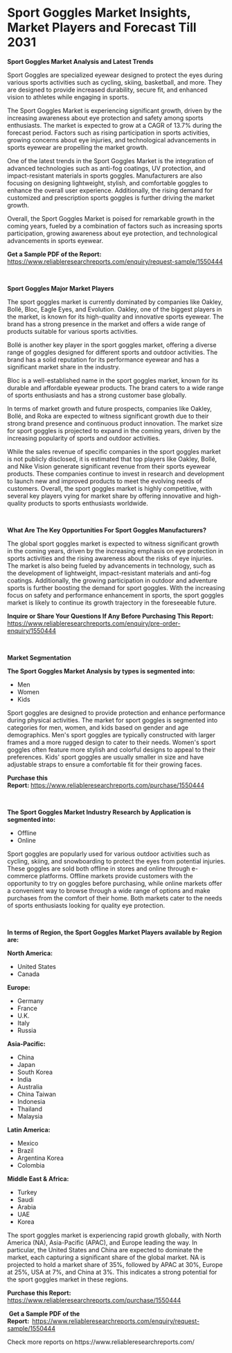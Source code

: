 <p><h1>Sport Goggles Market Insights, Market Players and Forecast Till 2031</h1></p><p><strong>Sport Goggles Market Analysis and Latest Trends</strong></p>
<p><p>Sport Goggles are specialized eyewear designed to protect the eyes during various sports activities such as cycling, skiing, basketball, and more. They are designed to provide increased durability, secure fit, and enhanced vision to athletes while engaging in sports.</p><p>The Sport Goggles Market is experiencing significant growth, driven by the increasing awareness about eye protection and safety among sports enthusiasts. The market is expected to grow at a CAGR of 13.7% during the forecast period. Factors such as rising participation in sports activities, growing concerns about eye injuries, and technological advancements in sports eyewear are propelling the market growth.</p><p>One of the latest trends in the Sport Goggles Market is the integration of advanced technologies such as anti-fog coatings, UV protection, and impact-resistant materials in sports goggles. Manufacturers are also focusing on designing lightweight, stylish, and comfortable goggles to enhance the overall user experience. Additionally, the rising demand for customized and prescription sports goggles is further driving the market growth.</p><p>Overall, the Sport Goggles Market is poised for remarkable growth in the coming years, fueled by a combination of factors such as increasing sports participation, growing awareness about eye protection, and technological advancements in sports eyewear.</p></p>
<p><strong>Get a Sample PDF of the Report:&nbsp;</strong> <a href="https://www.reliableresearchreports.com/enquiry/request-sample/1550444">https://www.reliableresearchreports.com/enquiry/request-sample/1550444</a></p>
<p>&nbsp;</p>
<p><strong>Sport Goggles Major Market Players</strong></p>
<p><p>The sport goggles market is currently dominated by companies like Oakley, Bollé, Bloc, Eagle Eyes, and Evolution. Oakley, one of the biggest players in the market, is known for its high-quality and innovative sports eyewear. The brand has a strong presence in the market and offers a wide range of products suitable for various sports activities.</p><p>Bollé is another key player in the sport goggles market, offering a diverse range of goggles designed for different sports and outdoor activities. The brand has a solid reputation for its performance eyewear and has a significant market share in the industry.</p><p>Bloc is a well-established name in the sport goggles market, known for its durable and affordable eyewear products. The brand caters to a wide range of sports enthusiasts and has a strong customer base globally.</p><p>In terms of market growth and future prospects, companies like Oakley, Bollé, and Roka are expected to witness significant growth due to their strong brand presence and continuous product innovation. The market size for sport goggles is projected to expand in the coming years, driven by the increasing popularity of sports and outdoor activities.</p><p>While the sales revenue of specific companies in the sport goggles market is not publicly disclosed, it is estimated that top players like Oakley, Bollé, and Nike Vision generate significant revenue from their sports eyewear products. These companies continue to invest in research and development to launch new and improved products to meet the evolving needs of customers. Overall, the sport goggles market is highly competitive, with several key players vying for market share by offering innovative and high-quality products to sports enthusiasts worldwide.</p></p>
<p>&nbsp;</p>
<p><strong>What Are The Key Opportunities For Sport Goggles Manufacturers?</strong></p>
<p><p>The global sport goggles market is expected to witness significant growth in the coming years, driven by the increasing emphasis on eye protection in sports activities and the rising awareness about the risks of eye injuries. The market is also being fueled by advancements in technology, such as the development of lightweight, impact-resistant materials and anti-fog coatings. Additionally, the growing participation in outdoor and adventure sports is further boosting the demand for sport goggles. With the increasing focus on safety and performance enhancement in sports, the sport goggles market is likely to continue its growth trajectory in the foreseeable future.</p></p>
<p><strong>Inquire or Share Your Questions If Any Before Purchasing This Report:</strong> <a href="https://www.reliableresearchreports.com/enquiry/pre-order-enquiry/1550444">https://www.reliableresearchreports.com/enquiry/pre-order-enquiry/1550444</a></p>
<p>&nbsp;</p>
<p><strong>Market Segmentation</strong></p>
<p><strong>The Sport Goggles Market Analysis by types is segmented into:</strong></p>
<p><ul><li>Men</li><li>Women</li><li>Kids</li></ul></p>
<p><p>Sport goggles are designed to provide protection and enhance performance during physical activities. The market for sport goggles is segmented into categories for men, women, and kids based on gender and age demographics. Men's sport goggles are typically constructed with larger frames and a more rugged design to cater to their needs. Women's sport goggles often feature more stylish and colorful designs to appeal to their preferences. Kids' sport goggles are usually smaller in size and have adjustable straps to ensure a comfortable fit for their growing faces.</p></p>
<p><strong>Purchase this Report:&nbsp;</strong><a href="https://www.reliableresearchreports.com/purchase/1550444">https://www.reliableresearchreports.com/purchase/1550444</a></p>
<p>&nbsp;</p>
<p><strong>The Sport Goggles Market Industry Research by Application is segmented into:</strong></p>
<p><ul><li>Offline</li><li>Online</li></ul></p>
<p><p>Sport goggles are popularly used for various outdoor activities such as cycling, skiing, and snowboarding to protect the eyes from potential injuries. These goggles are sold both offline in stores and online through e-commerce platforms. Offline markets provide customers with the opportunity to try on goggles before purchasing, while online markets offer a convenient way to browse through a wide range of options and make purchases from the comfort of their home. Both markets cater to the needs of sports enthusiasts looking for quality eye protection.</p></p>
<p>&nbsp;</p>
<p><strong>In terms of Region, the Sport Goggles Market Players available by Region are:</strong></p>
<p>
    <p> <strong> North America: </strong>
        <ul>
            <li>United States</li>
            <li>Canada</li>
        </ul>
        </p> 
    <p> <strong> Europe: </strong>
        <ul>
            <li>Germany</li>
            <li>France</li>
            <li>U.K.</li>
            <li>Italy</li>
            <li>Russia</li>
        </ul>
        </p> 
    <p> <strong> Asia-Pacific: </strong>
        <ul>
            <li>China</li>
            <li>Japan</li>
            <li>South Korea</li>
            <li>India</li>
            <li>Australia</li>
            <li>China Taiwan</li>
            <li>Indonesia</li>
            <li>Thailand</li>
            <li>Malaysia</li>
        </ul>
        </p> 
    <p> <strong> Latin America: </strong>
        <ul>
            <li>Mexico</li>
            <li>Brazil</li>
            <li>Argentina Korea</li>
            <li>Colombia</li>
        </ul>
        </p> 
    <p> <strong> Middle East & Africa: </strong>
        <ul>
            <li>Turkey</li>
            <li>Saudi</li>
            <li>Arabia</li>
            <li>UAE</li>
            <li>Korea</li>
        </ul>
    </p>
    </p>
<p><p>The sport goggles market is experiencing rapid growth globally, with North America (NA), Asia-Pacific (APAC), and Europe leading the way. In particular, the United States and China are expected to dominate the market, each capturing a significant share of the global market. NA is projected to hold a market share of 35%, followed by APAC at 30%, Europe at 25%, USA at 7%, and China at 3%. This indicates a strong potential for the sport goggles market in these regions.</p></p>
<p><strong>Purchase this Report: </strong><a href="https://www.reliableresearchreports.com/purchase/1550444">https://www.reliableresearchreports.com/purchase/1550444</a></p>
<p>&nbsp;<strong>Get a Sample PDF of the Report:&nbsp;&nbsp;</strong><a href="https://www.reliableresearchreports.com/enquiry/request-sample/1550444">https://www.reliableresearchreports.com/enquiry/request-sample/1550444</a></p>
<p><strong></strong></p>
<p>Check more reports on https://www.reliableresearchreports.com/</p>